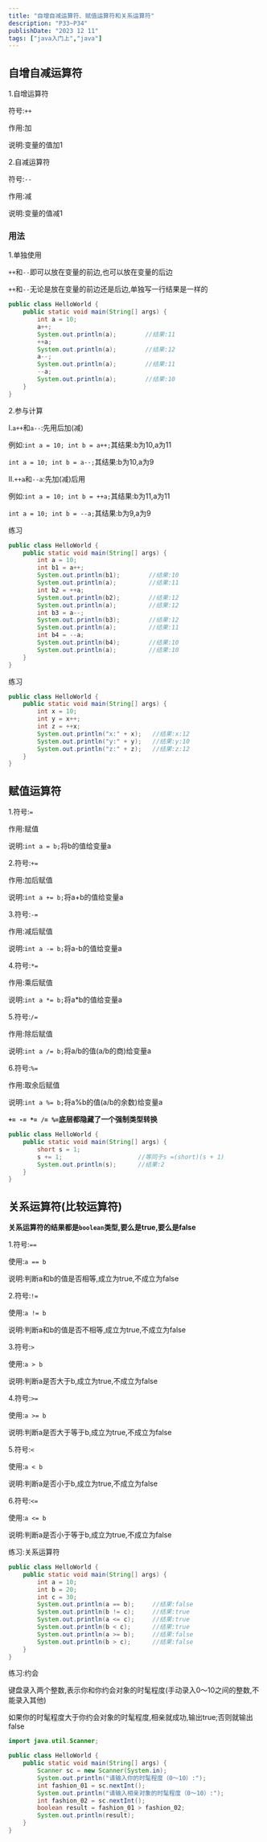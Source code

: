 ```yaml
---
title: "自增自减运算符、赋值运算符和关系运算符"
description: "P33~P34"
publishDate: "2023 12 11"
tags: ["java入门上","java"]
---
```


## 自增自减运算符

1.自增运算符

符号:`++`

作用:加

说明:变量的值加1

2.自减运算符

符号:`--`

作用:减

说明:变量的值减1

### 用法

1.单独使用

`++`和`--`即可以放在变量的前边,也可以放在变量的后边

`++`和`--`无论是放在变量的前边还是后边,单独写一行结果是一样的

```java
public class HelloWorld {
    public static void main(String[] args) {
        int a = 10;
        a++;
        System.out.println(a);        //结果:11
        ++a;
        System.out.println(a);        //结果:12
        a--;
        System.out.println(a);        //结果:11
        --a;
        System.out.println(a);        //结果:10
    }
}
```

2.参与计算

I.`a++`和`a--`:先用后加(减)

例如:`int a = 10; int b = a++;`其结果:b为10,a为11

`int a = 10; int b = a--;`其结果:b为10,a为9

II.`++a`和`--a`:先加(减)后用

例如:`int a = 10; int b = ++a;`其结果:b为11,a为11

`int a = 10; int b = --a;`其结果:b为9,a为9

练习

```java
public class HelloWorld {
    public static void main(String[] args) {
        int a = 10;
        int b1 = a++;
        System.out.println(b1);        //结果:10
        System.out.println(a);         //结果:11
        int b2 = ++a;
        System.out.println(b2);        //结果:12
        System.out.println(a);         //结果:12
        int b3 = a--;
        System.out.println(b3);        //结果:12
        System.out.println(a);         //结果:11
        int b4 = --a;
        System.out.println(b4);        //结果:10
        System.out.println(a);         //结果:10
    }
}
```

练习

```java
public class HelloWorld {
    public static void main(String[] args) {
        int x = 10;
        int y = x++;
        int z = ++x;
        System.out.println("x:" + x);   //结果:x:12
        System.out.println("y:" + y);   //结果:y:10
        System.out.println("z:" + z);   //结果:z:12
    }
}
```

## 赋值运算符

1.符号:`=`

作用:赋值

说明:`int a = b;`将b的值给变量a

2.符号:`+=`

作用:加后赋值

说明:`int a += b;`将a+b的值给变量a

3.符号:`-=`

作用:减后赋值

说明:`int a -= b;`将a-b的值给变量a

4.符号:`*=`

作用:乘后赋值

说明:`int a *= b;`将a*b的值给变量a

5.符号:`/=`

作用:除后赋值

说明:`int a /= b;`将a/b的值(a/b的商)给变量a

6.符号:`%=`

作用:取余后赋值

说明:`int a %= b;`将a%b的值(a/b的余数)给变量a

**`+= -= *= /= %=`底层都隐藏了一个强制类型转换**

```java
public class HelloWorld {
    public static void main(String[] args) {
        short s = 1;
        s += 1;                     //等同于s =(short)(s + 1)
        System.out.println(s);      //结果:2
    }
}
```

## 关系运算符(比较运算符)

**关系运算符的结果都是`boolean`类型,要么是true,要么是false**

1.符号:`==`

使用:`a == b`

说明:判断a和b的值是否相等,成立为true,不成立为false

2.符号:`!=`

使用:`a != b`

说明:判断a和b的值是否不相等,成立为true,不成立为false

3.符号:`>`

使用:`a > b`

说明:判断a是否大于b,成立为true,不成立为false

4.符号:`>=`

使用:`a >= b`

说明:判断a是否大于等于b,成立为true,不成立为false

5.符号:`<`

使用:`a < b`

说明:判断a是否小于b,成立为true,不成立为false

6.符号:`<=`

使用:`a <= b`

说明:判断a是否小于等于b,成立为true,不成立为false

练习:关系运算符

```java
public class HelloWorld {
    public static void main(String[] args) {
        int a = 10;
        int b = 20;
        int c = 30;
        System.out.println(a == b);     //结果:false
        System.out.println(b != c);     //结果:true
        System.out.println(a <= c);     //结果:true
        System.out.println(b < c);      //结果:true
        System.out.println(a >= b);     //结果:false
        System.out.println(b > c);      //结果:false
    }
}
```

练习:约会

键盘录入两个整数,表示你和你约会对象的时髦程度(手动录入0～10之间的整数,不能录入其他)

如果你的时髦程度大于你约会对象的时髦程度,相亲就成功,输出true;否则就输出false

```java
import java.util.Scanner;

public class HelloWorld {
    public static void main(String[] args) {
        Scanner sc = new Scanner(System.in);
        System.out.println("请输入你的时髦程度（0～10）:");
        int fashion_01 = sc.nextInt();
        System.out.println("请输入相亲对象的时髦程度（0～10）:");
        int fashion_02 = sc.nextInt();
        boolean result = fashion_01 > fashion_02;
        System.out.println(result);
    }
}
```